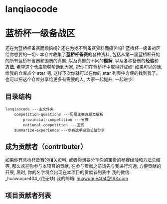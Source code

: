 # lanqiaocode
# 蓝桥杯一级备战区
还在为蓝桥杯备赛而烦恼吗? 还在为找不到备赛资料而痛苦吗? 蓝桥杯一级备战区给你想要的一切~
本仓库收集了**蓝桥杯备赛**的各种资料, 包括从第一届蓝桥杯开始的所有蓝桥杯省赛和国赛的真题, 以及真题的不同的**题解**, 以及各种备赛的**经验**和**方法**, 希望这个仓库能够帮助到大家, 祝你们在蓝桥杯中取得好成绩! 如果可以的话, 给我的仓库点个 **star** 吧, 这样下次你就可以在你的 **star** 列表中方便的找到我了。也可以把这个仓库分享给更多有需要的人, 大家一起提升, 一起进步!

## 目录结构
```
lanqiaocode ---主文件夹
    competition-questions ---历届比赛真题及解析
        provincial-competition ---省赛
        national-competition ---国赛
    summarize-experience ---参赛选手经验总结分享
```


## 成为贡献者（contributer）
如果你有蓝桥杯备赛的相关资料, 或者你想要分享你的宝贵的参赛经验和方法总结等, 那么欢迎你参与本项目的贡献, 在参与贡献之前请先与我进行沟通, 方便贡献的开展, 届时, 你的名字将会出现在本项目的贡献者列表中
我的微信: \_huawuque404\_(花无缺)
我的邮箱: huawuque404@163.com

## 项目贡献者列表
